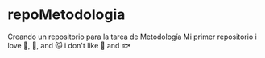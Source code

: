 # repoMetodologia
Creando un repositorio para la tarea de Metodología
Mi primer repositorio
i love :icecream:, :pizza:, and :cat:
i don't like :sushi: and :fish:
